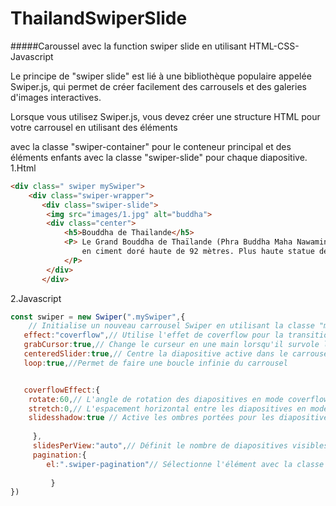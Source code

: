 # ThailandSwiperSlide
#####Caroussel avec la function swiper slide en utilisant HTML-CSS-Javascript

Le principe de "swiper slide" est lié à une bibliothèque populaire appelée Swiper.js, qui permet de créer facilement des carrousels et des galeries d'images interactives.

Lorsque vous utilisez Swiper.js, vous devez créer une structure HTML pour votre carrousel en utilisant des éléments <div> avec la classe "swiper-container" pour le conteneur principal et des éléments enfants avec la classe "swiper-slide" pour chaque diapositive.
1.Html
```Html
<div class=" swiper mySwiper">
    <div class="swiper-wrapper">
       <div class="swiper-slide">
        <img src="images/1.jpg" alt="buddha">
        <div class="center">
            <h5>Bouddha de Thailande</h5>
            <P> Le Grand Bouddha de Thaïlande (Phra Buddha Maha Nawamin ou Mahaminh Sakayamunee Visejchaicharn) est une statue de Bouddha 
                en ciment doré haute de 92 mètres. Plus haute statue de Thaïlande, elle est en 2022 la 9e plus haute statue du monde.
            </P>
        </div>
       </div>
```
2.Javascript
```Javascript
const swiper = new Swiper(".mySwiper",{
    // Initialise un nouveau carrousel Swiper en utilisant la classe "mySwiper" comme sélecteur
   effect:"coverflow",// Utilise l'effet de coverflow pour la transition entre les diapositives
   grabCursor:true,// Change le curseur en une main lorsqu'il survole le carrousel
   centeredSlider:true,// Centre la diapositive active dans le carrousel
   loop:true,//Permet de faire une boucle infinie du carrousel


   coverflowEffect:{
    rotate:60,// L'angle de rotation des diapositives en mode coverflow
    stretch:0,// L'espacement horizontal entre les diapositives en mode coverflow
    slidesshadow:true // Active les ombres portées pour les diapositives en mode coverflow
     
     },
     slidesPerView:"auto",// Définit le nombre de diapositives visibles par vue, "auto" signifie autant de diapositives que possible
     pagination:{
        el:".swiper-pagination"// Sélectionne l'élément avec la classe "swiper-pagination" pour afficher la pagination
         
         }   
})
```
